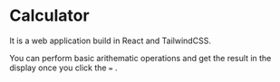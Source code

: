 # Calculator
 It is a web application build in React and TailwindCSS.

 You can perform basic arithematic operations and get the result in the display once you click the  `=`  .